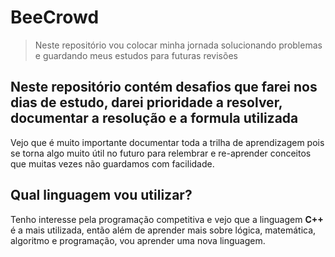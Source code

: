 # BeeCrowd
> Neste repositório vou colocar minha jornada solucionando problemas e guardando meus estudos para futuras revisões

## Neste repositório contém desafios que farei nos dias de estudo, darei prioridade a resolver, documentar a resolução e a formula utilizada

Vejo que é muito importante documentar toda a trilha de aprendizagem pois se torna algo muito útil no futuro para relembrar e re-aprender conceitos que muitas vezes não guardamos com facilidade.

## Qual linguagem vou utilizar?
Tenho interesse pela programação competitiva e vejo que a linguagem **C++** é a mais utilizada, então além de aprender mais sobre lógica, matemática, algoritmo e programação, vou aprender uma nova linguagem.
